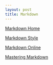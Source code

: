 ```yaml
---
layout: post
title: Markdown
---
```



[Markdown Home](http://daringfireball.net/projects/markdown/)

[Markdown Style](http://www.jekyllnow.com/Markdown-Style-Guide/)

[Markdown Online](http://daringfireball.net/projects/markdown/dingus)

[Mastering Markdown](https://guides.github.com/features/mastering-markdown/)
